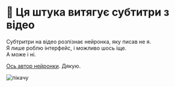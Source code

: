 # 🎥 Ця штука витягує субтитри з відео

Субтритри на відео розпізнає нейронка, яку писав не я.  
Я лише роблю інтерфейс, і можливо шось іще.  
А може і ні.  

[Ось автор нейронки](https://github.com/apm1467/videocr). Дякую.

![пікачу](https://user-images.githubusercontent.com/20342336/81362164-0cf2ff80-9095-11ea-853c-565a084aa9d8.gif)  
